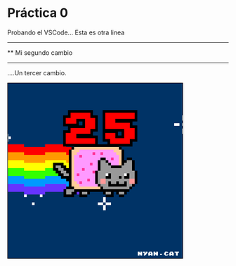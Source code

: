 # Práctica 0

Probando el VSCode...
Esta es otra linea


*************************************
** Mi segundo cambio
*************************************

 
....Un tercer cambio.

![](Ejercicio2-img1.gif)